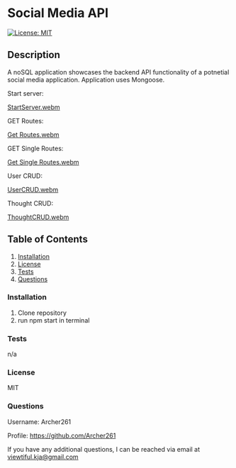 # Social Media API

[![License: MIT](https://img.shields.io/badge/License-MIT-yellow.svg)](https://opensource.org/licenses/MIT)

## **Description**

A noSQL application showcases the backend API functionality of a potnetial social media application.
Application uses Mongoose.

Start server: 

[StartServer.webm](https://user-images.githubusercontent.com/104469447/200712872-2a796096-bcd1-4cdc-8d95-37b02ddf4ec3.webm)


GET Routes:

[Get Routes.webm](https://user-images.githubusercontent.com/104469447/200712887-ef83c409-e36e-4631-862f-3821e8a32fae.webm)


GET Single Routes:

[Get Single Routes.webm](https://user-images.githubusercontent.com/104469447/200712908-bd7a07ab-25e2-4d39-9eb2-673d1250250f.webm)


User CRUD:

[UserCRUD.webm](https://user-images.githubusercontent.com/104469447/200712923-9ec45b9c-4f14-489b-86fc-b13af06dc45b.webm)


Thought CRUD:

[ThoughtCRUD.webm](https://user-images.githubusercontent.com/104469447/200712940-2a599631-b9b2-42fd-bd3d-f4843559236b.webm)


## **Table of Contents**

1. [Installation](#Installation)
2. [License](#License)
3. [Tests](#Test)
4. [Questions](#Questions)

### **Installation**

1. Clone repository
2. run npm start in terminal

### **Tests**

n/a

### **License**

MIT

### **Questions**

Username: Archer261

Profile: <https://github.com/Archer261>

If you have any additional questions, I can be reached via email at <viewtiful.kja@gmail.com>
